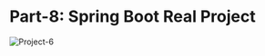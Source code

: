 #                                           Part-8: Spring Boot Real Project 

![Project-6](https://user-images.githubusercontent.com/11626327/82540072-755bd980-9b89-11ea-82b5-c72c106cb721.JPG)
